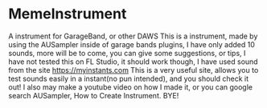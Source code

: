 # MemeInstrument
A instrument for GarageBand, or other DAWS
This is a instrument, made by using the AUSampler inside of garage bands plugins, I have only added 10 sounds, more will be to come, you can give some suggestions, or tips, I have not tested this on FL Studio, it should work though, I have used sound from the site https://myinstants.com
This is a very useful site, allows you to test sounds easily in a instant(no pun intended), and you should check it out!
I also may make a youtube video on how I made it, or you can google search AUSampler, How to Create Instrument.
BYE!
